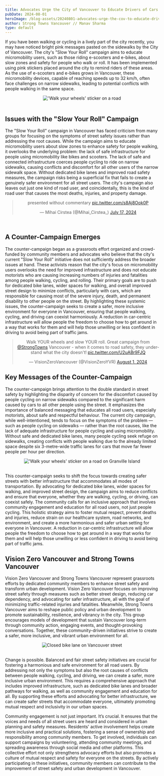 ```yaml
---
title: Advocates Urge the City of Vancouver to Educate Drivers of Cars for Street Safety
pubDate: 2024-08-01
heroImage: /blog-assets/20240801-advocates-urge-the-cov-to-educate-drivers-for-street-safety/4.png
author: Strong Towns Vancouver // Manav Sharma
type: default
---
```


If you have been walking or cycling in a lively part of the city recently, you may have noticed bright pink messages pasted on the sidewalks by the City of Vancouver. The city's "Slow Your Roll" campaign aims to educate micromobility users, such as those riding e-scooters and e-bikes, about slow zones and safety for people who walk or roll. It has been implemented using pink stickers placed around the city to remind riders of these areas. As the use of e-scooters and e-bikes grows in Vancouver, these micromobility devices, capable of reaching speeds up to 32 km/h, often face challenges on narrow sidewalks, leading to potential conflicts with people walking in the same space.

<center><img src="/blog-assets/20240801-advocates-urge-the-cov-to-educate-drivers-for-street-safety/1.png" alt="'Walk your wheels' sticker on a road"></center>
<br/>

## Issues with the "Slow Your Roll" Campaign

The "Slow Your Roll" campaign in Vancouver has faced criticism from many groups for focusing on the symptoms of street safety issues rather than addressing the root causes. While the campaign aims to educate micromobility users about slow zones to enhance safety for people walking, it overlooks the underlying problem: the lack of safe infrastructure for people using micromobility like bikes and scooters. The lack of safe and connected infrastructure coerces people cycling to ride on narrow sidewalks, causing conflicts and discomfort for all other users of the narrow sidewalk space. Without dedicated bike lanes and improved road safety measures, the campaign risks being a superficial fix that fails to create a genuinely safer environment for all street users. The city's campaign also leaves out just one kind of road user, and coincidentally, this is the kind of road user that causes the most deaths, injuries, and property damage.

<center>
<blockquote class="twitter-tweet" data-media-max-width="560"><p lang="en" dir="ltr">presented without commentary <a href="https://t.co/s8Aj8Ook0P">pic.twitter.com/s8Aj8Ook0P</a></p>&mdash; Mihai Cirstea (@Mihai_Cirstea_) <a href="https://twitter.com/Mihai_Cirstea_/status/1813415277167800533?ref_src=twsrc%5Etfw">July 17, 2024</a></blockquote> <script async src="https://platform.twitter.com/widgets.js" charset="utf-8"></script>
</center>
<br/>

## A Counter-Campaign Emerges

The counter-campaign began as a grassroots effort organized and crowd-funded by community members and advocates who believe that the city's current "Slow Your Roll" initiative does not sufficiently address the broader issues at hand. These activists reason that the city's focus on micromobility users overlooks the need for improved infrastructure and does not educate motorists who are causing increasing numbers of injuries and fatalities among people walking, cycling, and rolling. Their primary goals are to push for dedicated bike lanes, wider spaces for walking, and overall improved street design to minimize conflicts, particularly with cars, which are responsible for causing most of the severe injury, death, and permanent disability to other people on the street. By highlighting these systemic issues, the counter-campaign seeks to create a safer, more inclusive environment for everyone in Vancouver, ensuring that people walking, cycling, and driving can coexist harmoniously. A reduction in car-centric infrastructure will allow people the freedom to choose how to get around in a way that works for them and will help those unwilling or less confident in driving to avoid being part of traffic jams.

<center>
<blockquote class="twitter-tweet"><p lang="en" dir="ltr">Walk YOUR wheels and slow YOUR roll. Great campaign from <a href="https://twitter.com/StrongTowns?ref_src=twsrc%5Etfw">@StrongTowns</a> Vancouver - when it comes to road safety, they understand what the city doesn&#39;t! <a href="https://t.co/U2uABr9FJQ">pic.twitter.com/U2uABr9FJQ</a></p>&mdash; VisionZeroVancouver (@VisionZeroYVR) <a href="https://twitter.com/VisionZeroYVR/status/1819140067287617788?ref_src=twsrc%5Etfw">August 1, 2024</a></blockquote> <script async src="https://platform.twitter.com/widgets.js" charset="utf-8"></script>
</center>

## Key Messages of the Counter-Campaign

The counter-campaign brings attention to the double standard in street safety by highlighting the disparity of concern for the discomfort caused by people cycling on narrow sidewalks compared to the significant harm caused by cars to all other people using the street. It emphasizes the importance of balanced messaging that educates all road users, especially motorists, about safe and respectful behaviour. The current city campaign, while well-intentioned, tends to focus on the symptoms of the problem — such as people cycling on sidewalks — rather than the root causes, like the lack of adequate infrastructure for people cycling and using micromobility. Without safe and dedicated bike lanes, many people cycling seek refuge on sidewalks, creating conflicts with people walking due to the already limited space despite six 3-metre-wide traffic lanes for cars that move far fewer people per hour per direction.

<center><img src="/blog-assets/20240801-advocates-urge-the-cov-to-educate-drivers-for-street-safety/2.png" alt="'Walk your wheels' sticker on a road on Granville Island"></center>
<center></center><br/>

This counter-campaign seeks to shift the focus towards creating safer streets with better infrastructure that accommodates all modes of transportation. By advocating for dedicated bike lanes, wider spaces for walking, and improved street design, the campaign aims to reduce conflicts and ensure that everyone, whether they are walking, cycling, or driving, can coexist safely. The community calls for an inclusive approach that involves community engagement and education for all road users, not just people cycling. This holistic strategy aims to foster mutual respect, prevent deaths and injuries, reduce strain on our healthcare system, road networks, and environment, and create a more harmonious and safer urban setting for everyone in Vancouver. A reduction in car-centric infrastructure will allow people the freedom to choose how to get around in a way that works for them and will help those unwilling or less confident in driving to avoid being part of traffic jams.

## Vision Zero Vancouver and Strong Towns Vancouver

Vision Zero Vancouver and Strong Towns Vancouver represent grassroots efforts by dedicated community members to enhance street safety and transform urban development. Vision Zero Vancouver focuses on improving street safety through measures such as better street design, reducing car dependency, and advocating for safer infrastructure, all with the goal of minimizing traffic-related injuries and fatalities. Meanwhile, Strong Towns Vancouver aims to reshape public policy and urban development to promote sustainability, resilience, and vibrancy in the city. This group encourages models of development that sustain Vancouver long-term through community action, engaging events, and thought-provoking conversations. Together, these community-driven initiatives strive to create a safer, more inclusive, and vibrant urban environment for all.

<center><img src="/blog-assets/20240801-advocates-urge-the-cov-to-educate-drivers-for-street-safety/3.png" alt="Closed bike lane on Vancouver street"></center>
<center></center><br/>

Change is possible. Balanced and fair street safety initiatives are crucial for fostering a harmonious and safe environment for all road users. By addressing not only the symptoms but also the root causes of conflicts between people walking, cycling, and driving, we can create a safer, more inclusive urban environment. This requires a comprehensive approach that includes improved infrastructure, such as dedicated bike lanes and broader pathways for walking, as well as community engagement and education for all. By supporting these efforts and advocating for better infrastructure, we can create safer streets that accommodate everyone, ultimately promoting mutual respect and inclusivity in our urban spaces.

Community engagement is not just important. It’s crucial. It ensures that the voices and needs of all street users are heard and considered in urban planning and safety measures. Residents' active involvement helps create more inclusive and practical solutions, fostering a sense of ownership and responsibility among community members. To get involved, individuals can support campaigns by volunteering, attending community meetings, and spreading awareness through social media and other platforms. This collective effort not only strengthens advocacy efforts but also promotes a culture of mutual respect and safety for everyone on the streets. By actively participating in these initiatives, community members can contribute to the improvement of street safety and urban development in Vancouver.
